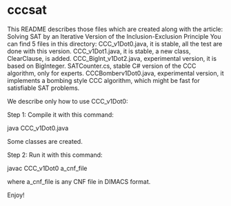 cccsat
======
This README describes those files which are created along with the article:
Solving SAT by an Iterative Version of the Inclusion-Exclusion Principle
You can find 5 files in this directory:
CCC_v1Dot0.java, it is stable, all the test are done with this version.
CCC_v1Dot1.java, it is stable, a new class, ClearClause, is added.
CCC_BigInt_v1Dot2.java, experimental version, it is based on BigInteger.
SATCounter.cs, stable C# version of the CCC algorithm, only for experts.
CCCBomberv1Dot0.java, experimental version, it implements a bombing style CCC algorithm, which might be fast for satisfiable SAT problems.

We describe only how to use CCC_v1Dot0:


Step 1: Compile it with this command:

   java CCC_v1Dot0.java
   
   
   Some classes are created.
   
   
Step 2: Run it with this command:

   javac CCC_v1Dot0 a_cnf_file
   
   where a_cnf_file is any CNF file in DIMACS format.
   

Enjoy!
